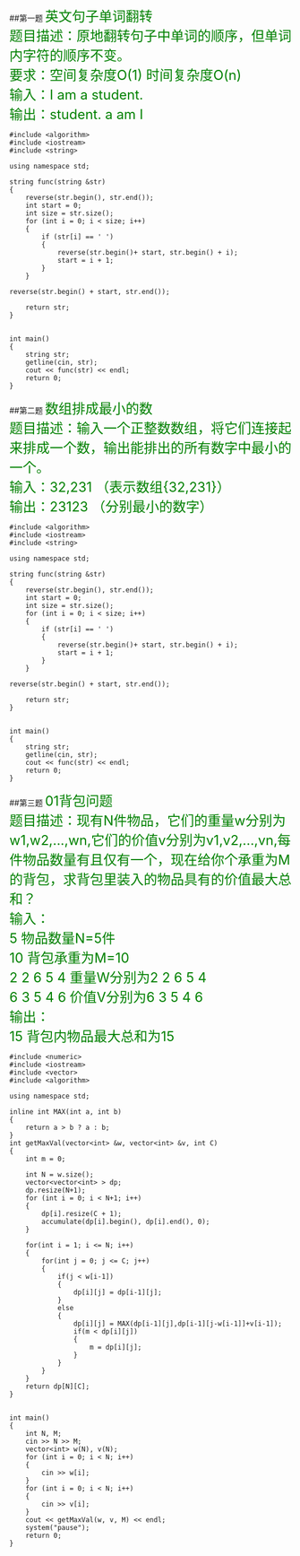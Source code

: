 ##第一题
<font size=5 color=green>
英文句子单词翻转</br>
题目描述：原地翻转句子中单词的顺序，但单词内字符的顺序不变。</br>
要求：空间复杂度O(1) 时间复杂度O(n)</br>
输入：I am a student.</br>
输出：student. a am I
</font>

    #include <algorithm>
    #include <iostream>
    #include <string>
    
    using namespace std;
    
    string func(string &str)
    {
    	reverse(str.begin(), str.end());
    	int start = 0;
    	int size = str.size();
    	for (int i = 0; i < size; i++)
    	{
    		if (str[i] == ' ')
    		{
    			reverse(str.begin()+ start, str.begin() + i);
    			start = i + 1;
    		}
    	}
    
    reverse(str.begin() + start, str.end());
    
    	return str;
    }
    
    
    int main()
    {
    	string str;
    	getline(cin, str);
    	cout << func(str) << endl;
    	return 0;
    }


##第二题
<font size=5 color=green>
数组排成最小的数</br>
题目描述：输入一个正整数数组，将它们连接起来排成一个数，输出能排出的所有数字中最小的一个。</br>
输入：32,231 （表示数组{32,231}）</br>
输出：23123 （分别最小的数字）
</font>

    #include <algorithm>
    #include <iostream>
    #include <string>
    
    using namespace std;
    
    string func(string &str)
    {
    	reverse(str.begin(), str.end());
    	int start = 0;
    	int size = str.size();
    	for (int i = 0; i < size; i++)
    	{
    		if (str[i] == ' ')
    		{
    			reverse(str.begin()+ start, str.begin() + i);
    			start = i + 1;
    		}
    	}
    
    reverse(str.begin() + start, str.end());
    
    	return str;
    }
    
    
    int main()
    {
    	string str;
    	getline(cin, str);
    	cout << func(str) << endl;
    	return 0;
    }

##第三题
<font size=5 color=green>
01背包问题</br>
题目描述：现有N件物品，它们的重量w分别为w1,w2,...,wn,它们的价值v分别为v1,v2,...,vn,每件物品数量有且仅有一个，现在给你个承重为M的背包，求背包里装入的物品具有的价值最大总和？</br>
输入：</br>
5                 物品数量N=5件</br>
10                背包承重为M=10</br>
2 2 6 5 4         重量W分别为2 2 6 5 4</br>
6 3 5 4 6         价值V分别为6 3 5 4 6</br>
输出：</br>
15                背包内物品最大总和为15
</font>

    #include <numeric>
    #include <iostream>
    #include <vector>
    #include <algorithm>
    
    using namespace std;
    
    inline int MAX(int a, int b)
    {
    	return a > b ? a : b;
    }
    int getMaxVal(vector<int> &w, vector<int> &v, int C)
    {
    	int m = 0;
    
    	int N = w.size();
    	vector<vector<int> > dp;
    	dp.resize(N+1);
    	for (int i = 0; i < N+1; i++)
    	{
    		dp[i].resize(C + 1);
    		accumulate(dp[i].begin(), dp[i].end(), 0);
    	}
    
    	for(int i = 1; i <= N; i++)
    	{
    		for(int j = 0; j <= C; j++)
    		{
    			if(j < w[i-1])
    			{
    				dp[i][j] = dp[i-1][j];
    			}
    			else
    			{
    				dp[i][j] = MAX(dp[i-1][j],dp[i-1][j-w[i-1]]+v[i-1]);
    				if(m < dp[i][j])
    				{
    					m = dp[i][j];
    				}
    			}
    		}
    	}
    	return dp[N][C];
    }
    
    
    int main()
    {
    	int N, M;
    	cin >> N >> M;
    	vector<int> w(N), v(N);
    	for (int i = 0; i < N; i++)
    	{
    		cin >> w[i];
    	}
    	for (int i = 0; i < N; i++)
    	{
    		cin >> v[i];
    	}
    	cout << getMaxVal(w, v, M) << endl;
    	system("pause");
    	return 0;
    }